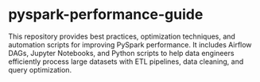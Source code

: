 # pyspark-performance-guide
This repository provides best practices, optimization techniques, and automation scripts for improving PySpark performance. It includes Airflow DAGs, Jupyter Notebooks, and Python scripts to help data engineers efficiently process large datasets with ETL pipelines, data cleaning, and query optimization.
